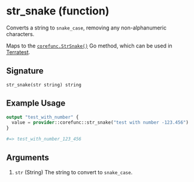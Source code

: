 <!--
---
page_title: "str_snake function - corefunc"
subcategory: ""
description: |-
  Converts a string to snake_case, removing any non-alphanumeric characters.
  Maps to the corefunc.StrSnake() https://pkg.go.dev/github.com/northwood-labs/terraform-provider-corefunc/corefunc#StrSnake Go method, which can be used in Terratest https://terratest.gruntwork.io.
---
-->

# str_snake (function)

Converts a string to `snake_case`, removing any non-alphanumeric characters.

Maps to the [`corefunc.StrSnake()`](https://pkg.go.dev/github.com/northwood-labs/terraform-provider-corefunc/corefunc#StrSnake) Go method, which can be used in [Terratest](https://terratest.gruntwork.io).

## Signature

<!-- signature generated by tfplugindocs -->
```text
str_snake(str string) string
```

## Example Usage

```terraform
output "test_with_number" {
  value = provider::corefunc::str_snake("test with number -123.456")
}

#=> test_with_number_123_456
```

## Arguments

<!-- arguments generated by tfplugindocs -->
1. `str` (String) The string to convert to `snake_case`.
